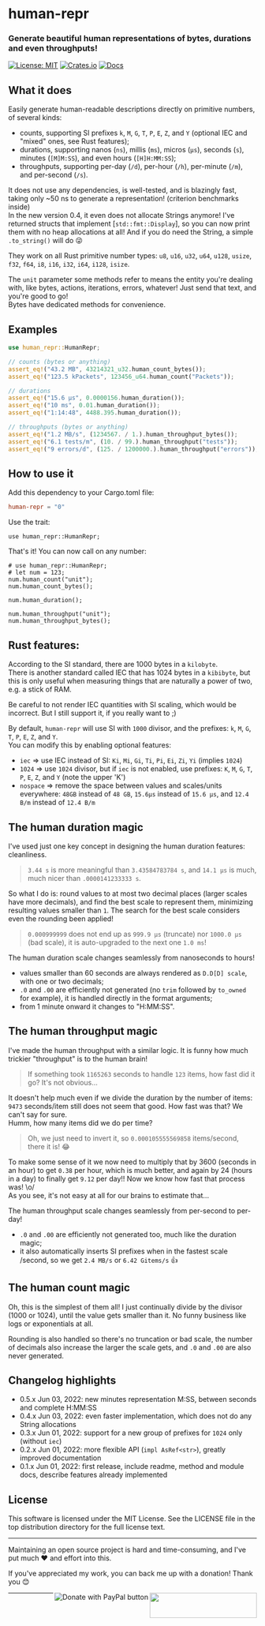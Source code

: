 # human-repr
### Generate beautiful human representations of bytes, durations and even throughputs!

[![License: MIT](https://img.shields.io/badge/license-MIT-blue.svg)](https://opensource.org/licenses/MIT)
[![Crates.io](https://img.shields.io/crates/v/human_repr.svg)](https://crates.io/crates/human-repr)
[![Docs](https://docs.rs/human-repr/badge.svg)](https://docs.rs/human-repr)

## What it does

Easily generate human-readable descriptions directly on primitive numbers, of several kinds:
- counts, supporting SI prefixes `k`, `M`, `G`, `T`, `P`, `E`, `Z`, and `Y` (optional IEC and "mixed" ones, see Rust features);
- durations, supporting nanos (`ns`), millis (`ms`), micros (`µs`), seconds (`s`), minutes (`[M]M:SS`), and even hours (`[H]H:MM:SS`);
- throughputs, supporting per-day (`/d`), per-hour (`/h`), per-minute (`/m`), and per-second (`/s`).

It does not use any dependencies, is well-tested, and is blazingly fast, taking only ~50 ns to generate a representation! (criterion benchmarks inside)
<br>In the new version 0.4, it even does not allocate Strings anymore! I've returned structs that implement [`std::fmt::Display`], so you can now print them with no heap allocations at all! And if you do need the String, a simple `.to_string()` will do 😜

They work on all Rust primitive number types: `u8`, `u16`, `u32`, `u64`, `u128`, `usize`, `f32`,
`f64`, `i8`, `i16`, `i32`, `i64`, `i128`, `isize`.

The `unit` parameter some methods refer to means the entity you're dealing with, like bytes, actions, iterations, errors, whatever! Just send that text, and you're good to go!
<br>Bytes have dedicated methods for convenience.

## Examples 

```rust
use human_repr::HumanRepr;

// counts (bytes or anything)
assert_eq!("43.2 MB", 43214321_u32.human_count_bytes());
assert_eq!("123.5 kPackets", 123456_u64.human_count("Packets"));

// durations
assert_eq!("15.6 µs", 0.0000156.human_duration());
assert_eq!("10 ms", 0.01.human_duration());
assert_eq!("1:14:48", 4488.395.human_duration());

// throughputs (bytes or anything)
assert_eq!("1.2 MB/s", (1234567. / 1.).human_throughput_bytes());
assert_eq!("6.1 tests/m", (10. / 99.).human_throughput("tests"));
assert_eq!("9 errors/d", (125. / 1200000.).human_throughput("errors"));
```

## How to use it

Add this dependency to your Cargo.toml file:

```toml
human-repr = "0"
```

Use the trait:

```rust, no_run
use human_repr::HumanRepr;
```

That's it! You can now call on any number:

```rust, no_run
# use human_repr::HumanRepr;
# let num = 123;
num.human_count("unit");
num.human_count_bytes();

num.human_duration();

num.human_throughput("unit");
num.human_throughput_bytes();
```

## Rust features:

According to the SI standard, there are 1000 bytes in a `kilobyte`.
<br>There is another standard called IEC that has 1024 bytes in a `kibibyte`, but this is only useful when measuring things that are naturally a power of two, e.g. a stick of RAM.

Be careful to not render IEC quantities with SI scaling, which would be incorrect. But I still support it, if you really want to ;)

By default, `human-repr` will use SI with `1000` divisor, and the prefixes: `k`, `M`, `G`, `T`, `P`, `E`, `Z`, and `Y`.
<br>You can modify this by enabling optional features:
- `iec` => use IEC instead of SI: `Ki`, `Mi`, `Gi`, `Ti`, `Pi`, `Ei`, `Zi`, `Yi` (implies `1024`)
- `1024` => use `1024` divisor, but if `iec` is not enabled, use prefixes: `K`, `M`, `G`, `T`, `P`, `E`, `Z`, and `Y` (note the upper 'K')
- `nospace` => remove the space between values and scales/units everywhere: `48GB` instead of `48 GB`, `15.6µs` instead of `15.6 µs`, and `12.4 B/m` instead of `12.4 B/m`

## The human duration magic

I've used just one key concept in designing the human duration features: cleanliness.
> `3.44 s` is more meaningful than `3.43584783784 s`, and `14.1 µs` is much, much nicer than `.0000141233333 s`.

So what I do is: round values to at most two decimal places (larger scales have more decimals), and find the best scale to represent them, minimizing resulting values smaller than `1`. The search for the best scale considers even the rounding been applied!
> `0.000999999` does not end up as `999.9 µs` (truncate) nor `1000.0 µs` (bad scale), it is auto-upgraded to the next one `1.0 ms`!

The human duration scale changes seamlessly from nanoseconds to hours!
  - values smaller than 60 seconds are always rendered as `D.D[D] scale`, with one or two decimals;
  - `.0` and `.00` are efficiently not generated (no `trim` followed by `to_owned` for example), it is handled directly in the format arguments;
  - from 1 minute onward it changes to "H:MM:SS".

## The human throughput magic

I've made the human throughput with a similar logic. It is funny how much trickier "throughput" is to the human brain!
> If something took `1165263` seconds to handle `123` items, how fast did it go? It's not obvious...

It doesn't help much even if we divide the duration by the number of items: `9473` seconds/item still does not seem that good. How fast was that? We can't say for sure.
<br>Humm, how many items did we do per time?
> Oh, we just need to invert it, so `0.000105555569858` items/second, there it is! 😂

To make some sense of it we now need to multiply that by 3600 (seconds in an hour) to get `0.38` per hour, which is much better, and again by 24 (hours in a day) to finally get `9.12` per day!! Now we know how fast that process was! \o/
<br>As you see, it's not easy at all for our brains to estimate that...

The human throughput scale changes seamlessly from per-second to per-day!
  - `.0` and `.00` are efficiently not generated too, much like the duration magic;
  - it also automatically inserts SI prefixes when in the fastest scale /second, so we get `2.4 MB/s` or `6.42 Gitems/s` 👍

## The human count magic

Oh, this is the simplest of them all! I just continually divide by the divisor (1000 or 1024), until the value gets smaller than it. No funny business like logs or exponentials at all.

Rounding is also handled so there's no truncation or bad scale, the number of decimals also increase the larger the scale gets, and `.0` and `.00` are also never generated.

## Changelog highlights
- 0.5.x Jun 03, 2022: new minutes representation M:SS, between seconds and complete H:MM:SS
- 0.4.x Jun 03, 2022: even faster implementation, which does not do any String allocations
- 0.3.x Jun 01, 2022: support for a new group of prefixes for `1024` only (without `iec`)
- 0.2.x Jun 01, 2022: more flexible API (`impl AsRef<str>`), greatly improved documentation
- 0.1.x Jun 01, 2022: first release, include readme, method and module docs, describe features already implemented


## License
This software is licensed under the MIT License. See the LICENSE file in the top distribution directory for the full license text.


---
Maintaining an open source project is hard and time-consuming, and I've put much ❤️ and effort into this.

If you've appreciated my work, you can back me up with a donation! Thank you 😊

[<img align="right" src="https://cdn.buymeacoffee.com/buttons/default-orange.png" width="217px" height="51x">](https://www.buymeacoffee.com/rsalmei)
[<img align="right" alt="Donate with PayPal button" src="https://www.paypalobjects.com/en_US/i/btn/btn_donate_LG.gif">](https://www.paypal.com/donate?business=6SWSHEB5ZNS5N&no_recurring=0&item_name=I%27m+the+author+of+alive-progress%2C+clearly+and+about-time.+Thank+you+for+appreciating+my+work%21&currency_code=USD)

---
